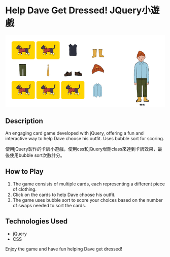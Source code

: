 # Help Dave Get Dressed! JQuery小遊戲

![Help Dave Get Dressed!](https://github.com/gnahcty/jqery_cardgame_practice/blob/main/img/dave_demo.png?raw=true)

## Description

An engaging card game developed with jQuery, offering a fun and interactive way to help Dave choose his outfit. Uses bubble sort for scoring.

使用jQuery製作的卡牌小遊戲，使用css和jQuery增刪class來達到卡牌效果，最後使用bubble sort次數計分。

## How to Play

1. The game consists of multiple cards, each representing a different piece of clothing.
2. Click on the cards to help Dave choose his outfit.
3. The game uses bubble sort to score your choices based on the number of swaps needed to sort the cards.

## Technologies Used

- jQuery
- CSS

Enjoy the game and have fun helping Dave get dressed!
